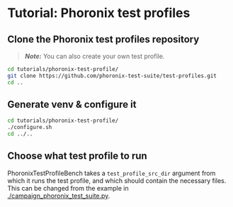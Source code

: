 # Tutorial: Phoronix test profiles

## Clone the Phoronix test profiles repository

> **_Note:_** You can also create your own test profile.

```bash
cd tutorials/phoronix-test-profile/
git clone https://github.com/phoronix-test-suite/test-profiles.git
cd ..
```

## Generate venv & configure it

```bash
cd tutorials/phoronix-test-profile/
./configure.sh
cd ../..
```

## Choose what test profile to run

PhoronixTestProfileBench takes a `test_profile_src_dir` argument from which it runs the test profile, and which should contain the necessary files.
This can be changed from the example in [./campaign_phoronix_test_suite.py](./campaign_phoronix_test_suite.py).
